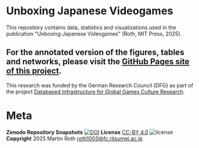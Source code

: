 # Unboxing Japanese Videogames
This repository contains data, statistics and visualizations used in the publication "Unboxing Japanese Videogames" (Roth, MIT Press, 2025).

## For the annotated version of the figures, tables and networks, please visit the [GitHub Pages site of this project](https://m4chi.github.io/UnboxingJapaneseVideogames/).

This research was funded by the German Research Council (DFG) as part of the project [Databased Infrastructure for Global Games Culture Research](https://diggr.link/).

# Meta
**Zenodo Repository Snapshots**
[![DOI](https://zenodo.org/badge/854897724.svg)](https://doi.org/10.5281/zenodo.14752715)
**License**
[CC-BY 4.0](http://creativecommons.org/licenses/by/4.0)
![license](https://i.creativecommons.org/l/by/4.0/80x15.png)
**Copyright**
2025 Martin Roth [roth1003@fc.ritsumei.ac.jp](roth1003@fc.ritsumei.ac.jp)
